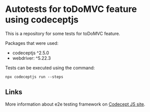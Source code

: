 # Autotests for toDoMVC feature using codeceptjs

This is a repository for some tests for toDoMVC feature.

Packages that were used:

- codeceptjs ^2.5.0
- webdriver: ^5.22.3

Tests can be executed using the command:

```
npx codeceptjs run --steps
```

## Links

More information about e2e testing framework on
[Codecept JS site](https://codecept.io).